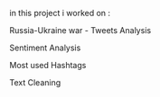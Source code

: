 in this project i worked on :

Russia-Ukraine war - Tweets Analysis

Sentiment Analysis

Most used Hashtags

Text Cleaning
